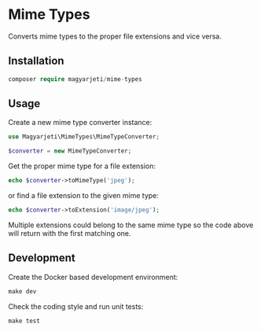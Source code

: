 Mime Types
==========

Converts mime types to the proper file extensions and vice versa.

Installation
------------

```php
composer require magyarjeti/mime-types
```

Usage
-----

Create a new mime type converter instance:

```php
use Magyarjeti\MimeTypes\MimeTypeConverter;

$converter = new MimeTypeConverter;
```

Get the proper mime type for a file extension:

```php
echo $converter->toMimeType('jpeg');
```

or find a file extension to the given mime type:

```php
echo $converter->toExtension('image/jpeg');
```

Multiple extensions could belong to the same mime type so the code above will
return with the first matching one.

Development
-----------

Create the Docker based development environment:

```php
make dev
```

Check the coding style and run unit tests:

```php
make test
```
